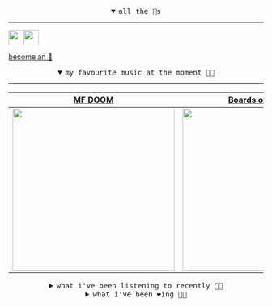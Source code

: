 <details open>

<summary align="center"><samp>all the 🥚s</samp></summary>
<hr />

<a href="https://github.com/pvinis"><img src="https://avatars.githubusercontent.com/u/100233?s=90&v=4" width="30" height="30" /><a href="https://github.com/maxPugh"><img src="https://avatars.githubusercontent.com/u/46350013?s=90&u=52a601eaa2d272b35477d096fe782ebf0a8a1f68&v=4" width="30" height="30" />

<samp><a href="https://github.com/bitttttten/bitttttten/stargazers">become an 🥚</a></samp>

</details>

<details open>

<summary align="center"><samp>my favourite music at the moment 🎵🎶</samp></summary>
<hr />

<!-- toc -->

| [MF DOOM](https://open.spotify.com/artist/2pAWfrd7WFF3XhVt9GooDL)                                                                                                | [Boards of Canada](https://open.spotify.com/artist/2VAvhf61GgLYmC6C8anyX1)                                                                                       | [Four Tet](https://open.spotify.com/artist/7Eu1txygG6nJttLHbZdQOh)                                                                                               | [CZARFACE](https://open.spotify.com/artist/4John8fJ3LKqFho0pselVr)                                                                                               |
| ---------------------------------------------------------------------------------------------------------------------------------------------------------------- | ---------------------------------------------------------------------------------------------------------------------------------------------------------------- | ---------------------------------------------------------------------------------------------------------------------------------------------------------------- | ---------------------------------------------------------------------------------------------------------------------------------------------------------------- |
| [<img src="https://i.scdn.co/image/ab6761610000e5eb3e9a6caa41a80b9238a49784" width="320" height="auto">](https://open.spotify.com/artist/2pAWfrd7WFF3XhVt9GooDL) | [<img src="https://i.scdn.co/image/c0b33a8d211600d70dcda3077d6a582da34321b0" width="320" height="auto">](https://open.spotify.com/artist/2VAvhf61GgLYmC6C8anyX1) | [<img src="https://i.scdn.co/image/ab6761610000e5eb84e29d09b4917bec2700a0d7" width="320" height="auto">](https://open.spotify.com/artist/7Eu1txygG6nJttLHbZdQOh) | [<img src="https://i.scdn.co/image/ab6761610000e5eb6eb6199d9cfa297bfe590e3f" width="320" height="auto">](https://open.spotify.com/artist/4John8fJ3LKqFho0pselVr) |

<!-- tocstop -->

</details>

<details>

<summary align="center"><samp>what i've been listening to recently 🎵🎶</samp></summary>
<hr />

<!-- toc -->

| [Embrace<br />Ex Confusion](https://open.spotify.com/track/02hvBuS3QTjSudOHAzC3ux)                                                                              | [falling snow on a silent night<br />Poemme](https://open.spotify.com/track/5JmH18cQBhSBwkA4rYICZX)                                                             | [Parallel<br />Warmth](https://open.spotify.com/track/21l7beFvSCpuPsqcM5bY3q)                                                                                   | [Memories of Wandering, Pt. 1<br />Robert Rich](https://open.spotify.com/track/6mBswyEqaLaim4X6X1t42T)                                                          |
| --------------------------------------------------------------------------------------------------------------------------------------------------------------- | --------------------------------------------------------------------------------------------------------------------------------------------------------------- | --------------------------------------------------------------------------------------------------------------------------------------------------------------- | --------------------------------------------------------------------------------------------------------------------------------------------------------------- |
| [<img src="https://i.scdn.co/image/ab6761610000e5eb93c29a46daeee992ce1b64cc" width="320" height="auto">](https://open.spotify.com/track/02hvBuS3QTjSudOHAzC3ux) | [<img src="https://i.scdn.co/image/ab6761610000e5eb7f21142ec6071f17328342a3" width="320" height="auto">](https://open.spotify.com/track/5JmH18cQBhSBwkA4rYICZX) | [<img src="https://i.scdn.co/image/ab6761610000e5eb793542e65ab6c601bf436f0e" width="320" height="auto">](https://open.spotify.com/track/21l7beFvSCpuPsqcM5bY3q) | [<img src="https://i.scdn.co/image/9071461f1db1621cbf6a0ec0f9bd9c113f5861e4" width="320" height="auto">](https://open.spotify.com/track/6mBswyEqaLaim4X6X1t42T) |

<!-- tocstop -->

</details>

<details>

<summary align="center"><samp>what i've been ❤️ing 🎵🎶</samp></summary>
<hr />

<!-- toc -->

| [Hizou<br />Four Hands](https://open.spotify.com/album/0XVlOSm2rHjPusUX0MxJmD)                                                                                  | [Visit Croatia<br />Alabaster DePlume](https://open.spotify.com/album/3r7uewN5Gf2WEqeZh7F5af)                                                                   | [Natural<br />Logic1000, Big Ever](https://open.spotify.com/album/04iCbI7QFhcTtzRAvNBBQM)                                                                       | [The Leanover<br />Life Without Buildings](https://open.spotify.com/album/1c7eigkoEcDAKKhkajY3Br)                                                               |
| --------------------------------------------------------------------------------------------------------------------------------------------------------------- | --------------------------------------------------------------------------------------------------------------------------------------------------------------- | --------------------------------------------------------------------------------------------------------------------------------------------------------------- | --------------------------------------------------------------------------------------------------------------------------------------------------------------- |
| [<img src="https://i.scdn.co/image/ab67616d0000b2738bbf11cfb629144f70591744" width="320" height="auto">](https://open.spotify.com/album/0XVlOSm2rHjPusUX0MxJmD) | [<img src="https://i.scdn.co/image/ab67616d0000b273d025a331be68053b892dfb81" width="320" height="auto">](https://open.spotify.com/album/3r7uewN5Gf2WEqeZh7F5af) | [<img src="https://i.scdn.co/image/ab67616d0000b273fd819baccdaa23ea6cf01b4c" width="320" height="auto">](https://open.spotify.com/album/04iCbI7QFhcTtzRAvNBBQM) | [<img src="https://i.scdn.co/image/ab67616d0000b273f557471eedfbd9a7ab55d75b" width="320" height="auto">](https://open.spotify.com/album/1c7eigkoEcDAKKhkajY3Br) |

<!-- tocstop -->

</details>

